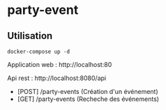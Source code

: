 # party-event



## Utilisation
```shell
docker-compose up -d
```

Application web : http://localhost:80

Api rest : http://localhost:8080/api

* [POST]  /party-events (Création d'un événement)
* [GET]   /party-events (Recheche des événements)